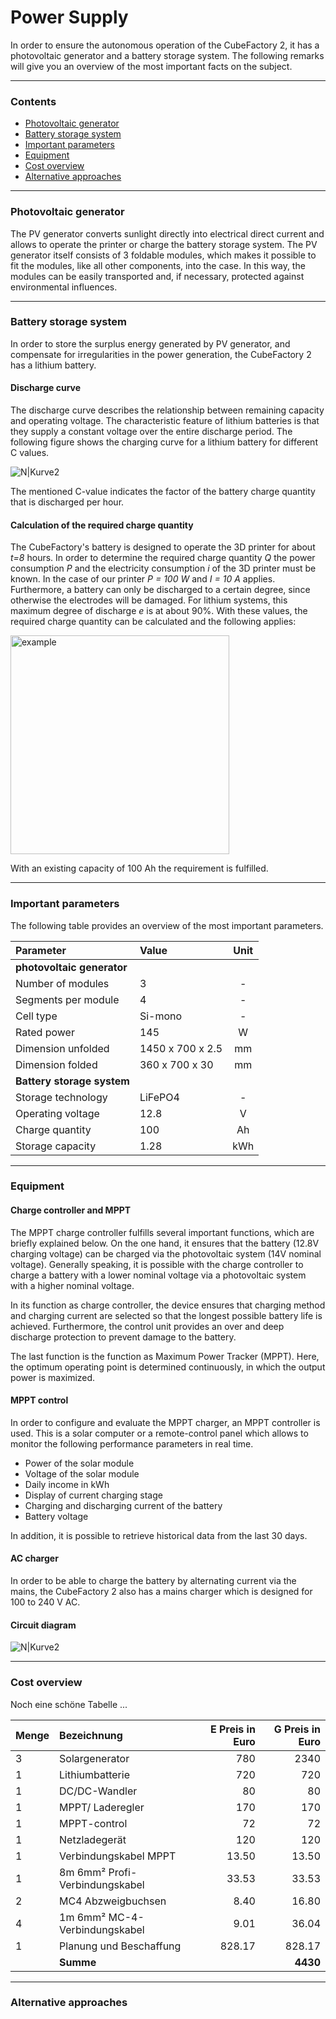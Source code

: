
# Power Supply 

In order to ensure the autonomous operation of the CubeFactory 2, it has a photovoltaic generator and a battery storage system. The following remarks will give you an overview of the most important facts on the subject. 

---

### Contents

 * [Photovoltaic generator](#photovoltaic-generator)
 * [Battery storage system](#battery-storage-system)
 * [Important parameters](#important-parameters)
 * [Equipment](#equipment)
 * [Cost overview](#cost-overview)
 * [Alternative approaches](#alternative-approaches)
 
---


### Photovoltaic generator

The PV generator converts sunlight directly into electrical direct current and allows to operate the printer or charge the battery storage system. The PV generator itself consists of 3 foldable modules, which makes it possible to fit the modules, like all other components, into the case. In this way, the modules can be easily transported and, if necessary, protected against environmental influences.

---


### Battery storage system

In order to store the surplus energy generated by  PV generator, and compensate for irregularities in the power generation, the CubeFactory 2 has a lithium battery.

#### Discharge curve

The discharge curve describes the relationship between remaining capacity and operating voltage. The characteristic feature of lithium batteries is that they supply a constant voltage over the entire discharge period. The following figure shows the charging curve for a lithium battery for different C values.

![N|Kurve2](https://image.ibb.co/fNjnk5/Entladekurve_1.jpg)

The mentioned C-value indicates the factor of the battery charge quantity that is discharged per hour.

#### Calculation of the required charge quantity

The CubeFactory's battery is designed to operate the 3D printer for about *t=8* hours. In order to determine the required charge quantity *Q* the power consumption *P* and the electricity consumption *i* of the 3D printer must be known. In the case of our printer *P = 100 W* and *I = 10 A* applies. Furthermore, a battery can only be discharged to a certain degree, since otherwise the electrodes will be damaged. For lithium systems, this maximum degree of discharge *e* is at about 90%. 
With these values, the required charge quantity can be calculated and the following applies:

<img src="https://preview.ibb.co/bPVuCv/Ladungsmenge_1.png" alt="example" width="350">

With an existing capacity of 100 Ah the requirement is fulfilled.

---

### Important parameters
The following table provides an overview of the most important parameters.

| Parameter | Value |Unit|
| :----  | :------ |:------:|
| **photovoltaic generator** |
| Number of modules | 3 |-|
| Segments per module | 4 | - |
| Cell type | Si-mono | - |
| Rated power | 145 | W |
| Dimension unfolded | 1450 x 700 x 2.5 | mm |
| Dimension folded | 360 x 700 x 30 | mm |
| **Battery storage system** |
| Storage technology | LiFePO4 | - |
| Operating voltage | 12.8 | V |
| Charge quantity | 100 | Ah |
| Storage capacity | 1.28 | kWh |

---


### Equipment





####  Charge controller and MPPT

The MPPT charge controller fulfills several important functions, which are briefly explained below. On the one hand, it ensures that the battery (12.8V charging voltage) can be charged via the photovoltaic system (14V nominal voltage). Generally speaking, it is possible with the charge controller to charge a battery with a lower nominal voltage via a photovoltaic system with a higher nominal voltage. 

In its function as charge controller, the device ensures that charging method and charging current are selected so that the longest possible battery life is achieved. Furthermore, the control unit provides an over and deep discharge protection to prevent damage to the battery.

The last function is the function as Maximum Power Tracker (MPPT). Here, the optimum operating point is determined continuously, in which the output power is maximized.

####   MPPT control



In order to configure and evaluate the MPPT charger, an MPPT controller is used. This is a solar computer or a remote-control panel which allows to monitor the following performance parameters in real time.
*	Power of the solar module
*	Voltage of the solar module
*	Daily income in kWh
*	Display of current charging stage
*	Charging and discharging current of the battery
*	Battery voltage

In addition, it is possible to retrieve historical data from the last 30 days.

#### AC charger
In order to be able to charge the battery by alternating current via the mains, the CubeFactory 2 also has a mains charger which is designed for 100 to 240 V AC.

#### Circuit diagram

![N|Kurve2](https://preview.ibb.co/fazYXv/Schaltung_Power_Supply_TU0317a_Kopie.png)


---

### Cost overview

Noch eine schöne Tabelle ...

|Menge | Bezeichnung | E Preis in Euro| G Preis in Euro|
|:----| :----  | -----: |  ------:|
| 3 | Solargenerator | 780 | 2340 |
| 1 | Lithiumbatterie | 720 | 720 |
| 1 | DC/DC-Wandler | 80 | 80 |  
| 1 | MPPT/ Laderegler | 170 | 170 |
| 1 | MPPT-control | 72 | 72 |
| 1 | Netzladegerät | 120 | 120 |
| 1 | Verbindungskabel MPPT | 13.50 | 13.50 | 
| 1 | 8m 6mm² Profi-Verbindungskabel | 33.53 | 33.53 |
| 2 | MC4 Abzweigbuchsen | 8.40 | 16.80 | 
|4 | 1m 6mm² MC-4-Verbindungskabel | 9.01 | 36.04 |
|1 | Planung und Beschaffung | 828.17 | 828.17 | 
|| **Summe** |  |  **4430**|


---

### Alternative approaches


